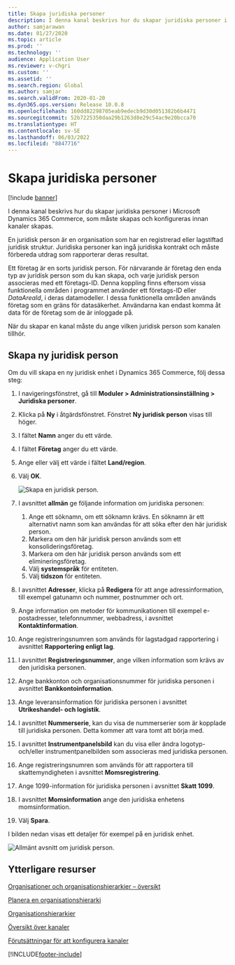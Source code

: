 ```yaml
---
title: Skapa juridiska personer
description: I denna kanal beskrivs hur du skapar juridiska personer i Microsoft Dynamics 365 Commerce, som måste skapas och konfigureras innan kanaler skapas.
author: samjarawan
ms.date: 01/27/2020
ms.topic: article
ms.prod: ''
ms.technology: ''
audience: Application User
ms.reviewer: v-chgri
ms.custom: ''
ms.assetid: ''
ms.search.region: Global
ms.author: samjar
ms.search.validFrom: 2020-01-20
ms.dyn365.ops.version: Release 10.0.8
ms.openlocfilehash: 160dd82298705eab9edecb9d30d051382b6b4471
ms.sourcegitcommit: 52b7225350daa29b1263d8e29c54ac9e20bcca70
ms.translationtype: HT
ms.contentlocale: sv-SE
ms.lasthandoff: 06/03/2022
ms.locfileid: "8847716"
---
```

# <a name="create-legal-entities"></a>Skapa juridiska personer

[!include [banner](includes/banner.md)]

I denna kanal beskrivs hur du skapar juridiska personer i Microsoft Dynamics 365 Commerce, som måste skapas och konfigureras innan kanaler skapas.

En juridisk person är en organisation som har en registrerad eller lagstiftad juridisk struktur. Juridiska personer kan ingå juridiska kontrakt och måste förbereda utdrag som rapporterar deras resultat.

Ett företag är en sorts juridisk person. För närvarande är företag den enda typ av juridisk person som du kan skapa, och varje juridisk person associeras med ett företags-ID. Denna koppling finns eftersom vissa funktionella områden i programmet använder ett företags-ID eller *DataAreaId*, i deras datamodeller. I dessa funktionella områden används företag som en gräns för datasäkerhet. Användarna kan endast komma åt data för de företag som de är inloggade på. 

När du skapar en kanal måste du ange vilken juridisk person som kanalen tillhör.

## <a name="create-a-new-legal-entity"></a>Skapa ny juridisk person

Om du vill skapa en ny juridisk enhet i Dynamics 365 Commerce, följ dessa steg:

1. I navigeringsfönstret, gå till **Moduler \> Administrationsinställning \> Juridiska personer**.
1. Klicka på **Ny** i åtgärdsfönstret. Fönstret **Ny juridisk person** visas till höger.
1. I fältet **Namn** anger du ett värde.
1. I fältet **Företag** anger du ett värde.
1. Ange eller välj ett värde i fältet **Land/region**.
1. Välj **OK**. 

   ![Skapa en juridisk person.](media/legal-entities.png)

1. I avsnittet **allmän** ge följande information om juridiska personen: 
   1. Ange ett söknamn, om ett söknamn krävs. En söknamn är ett alternativt namn som kan användas för att söka efter den här juridisk person. 
   1. Markera om den här juridisk person används som ett konsolideringsföretag.
   1. Markera om den här juridisk person används som ett elimineringsföretag. 
   1. Välj **systemspråk** för entiteten. 
   1. Välj **tidszon** för entiteten.
1. I avsnittet **Adresser**, klicka på **Redigera** för att ange adressinformation, till exempel gatunamn och nummer, postnummer och ort.
1. Ange information om metoder för kommunikationen till exempel e-postadresser, telefonnummer, webbadress, i avsnittet **Kontaktinformation**.
1. Ange registreringsnumren som används för lagstadgad rapportering i avsnittet **Rapportering enligt lag**.
1. I avsnittet **Registreringsnummer**, ange vilken information som krävs av den juridiska personen.
1. Ange bankkonton och organisationsnummer för juridiska personen i avsnittet **Bankkontoinformation**.
1. Ange leveransinformation för juridiska personen i avsnittet **Utrikeshandel- och logistik**.
1. I avsnittet **Nummerserie**, kan du visa de nummerserier som är kopplade till juridiska personen. Detta kommer att vara tomt att börja med.
1. I avsnittet **Instrumentpanelsbild** kan du visa eller ändra logotyp- och/eller instrumentpanelbilden som associeras med juridiska personen.
1. Ange registreringsnumren som används för att rapportera till skattemyndigheten i avsnittet **Momsregistrering**.
1. Ange 1099-information för juridiska personen i avsnittet **Skatt 1099**.
1. I avsnittet **Momsinformation** ange den juridiska enhetens momsinformation.
1. Välj **Spara**.

I bilden nedan visas ett detaljer för exempel på en juridisk enhet.

![Allmänt avsnitt om juridisk person.](media/legal-entities-general.png)
   
## <a name="additional-resources"></a>Ytterligare resurser

[Organisationer och organisationshierarkier – översikt](../fin-ops-core/fin-ops/organization-administration/organizations-organizational-hierarchies.md?toc=/dynamics365/commerce/toc.json)

[Planera en organisationshierarki](../fin-ops-core/fin-ops/organization-administration/plan-organizational-hierarchy.md?toc=/dynamics365/commerce/toc.json)

[Organisationshierarkier](channels-org-hierarchies.md)

[Översikt över kanaler](channels-overview.md)

[Förutsättningar för att konfigurera kanaler](channels-prerequisites.md)


[!INCLUDE[footer-include](../includes/footer-banner.md)]
